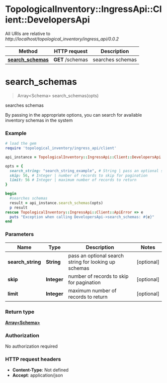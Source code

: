 # TopologicalInventory::IngressApi::Client::DevelopersApi

All URIs are relative to *http://localhost/topological_inventory/ingress_api/0.0.2*

Method | HTTP request | Description
------------- | ------------- | -------------
[**search_schemas**](DevelopersApi.md#search_schemas) | **GET** /schemas | searches schemas


# **search_schemas**
> Array&lt;Schema&gt; search_schemas(opts)

searches schemas

By passing in the appropriate options, you can search for available inventory schemas in the system 

### Example
```ruby
# load the gem
require 'topological_inventory/ingress_api/client'

api_instance = TopologicalInventory::IngressApi::Client::DevelopersApi.new

opts = { 
  search_string: "search_string_example", # String | pass an optional search string for looking up schemas
  skip: 56, # Integer | number of records to skip for pagination
  limit: 56 # Integer | maximum number of records to return
}

begin
  #searches schemas
  result = api_instance.search_schemas(opts)
  p result
rescue TopologicalInventory::IngressApi::Client::ApiError => e
  puts "Exception when calling DevelopersApi->search_schemas: #{e}"
end
```

### Parameters

Name | Type | Description  | Notes
------------- | ------------- | ------------- | -------------
 **search_string** | **String**| pass an optional search string for looking up schemas | [optional] 
 **skip** | **Integer**| number of records to skip for pagination | [optional] 
 **limit** | **Integer**| maximum number of records to return | [optional] 

### Return type

[**Array&lt;Schema&gt;**](Schema.md)

### Authorization

No authorization required

### HTTP request headers

 - **Content-Type**: Not defined
 - **Accept**: application/json



